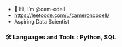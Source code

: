 - 👋 Hi, I’m @cam-odell
- https://leetcode.com/u/cameroncodell/
- Aspiring Data Scientist
### :hammer_and_wrench: Languages and Tools : Python, SQL
<!---
cam-odell/cam-odell is a ✨ special ✨ repository because its `README.md` (this file) appears on your GitHub profile.
You can click the Preview link to take a look at your changes.
--->
